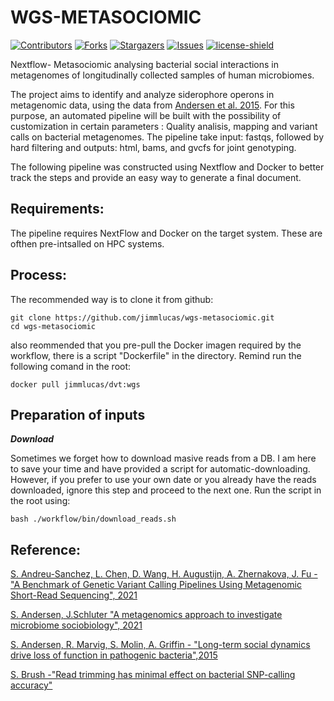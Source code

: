 # WGS-METASOCIOMIC

[![Contributors][contributors-shield]][contributors-url]
[![Forks][forks-shield]][forks-url]
[![Stargazers][stars-shield]][stars-url]
[![Issues][issues-shield]][issues-url]
[![license-shield]][license-url]

Nextflow- Metasociomic analysing bacterial social interactions in metagenomes of longitudinally collected samples of human microbiomes.

The project aims to identify and analyze siderophore operons in metagenomic data, using the data from [Andersen et al. 2015](https://www.pnas.org/doi/full/10.1073/pnas.1508324112). For this purpose, an automated pipeline will be built with the possibility of customization in certain parameters : Quality analisis, mapping and variant calls on bacterial metagenomes. The pipeline take input: fastqs, followed by hard filtering and outputs: html, bams, and gvcfs for joint genotyping.

The following pipeline was constructed using Nextflow and Docker to better track the steps and provide an easy way to generate a final document.


## Requirements:
The pipeline requires NextFlow and Docker on the target system. These are ofthen pre-intsalled on HPC systems.
## Process:

The recommended way is to clone it from github:

```
git clone https://github.com/jimmlucas/wgs-metasociomic.git
cd wgs-metasociomic
```
also reommended that you pre-pull the Docker imagen required by the workflow, there is a script "Dockerfile" in the directory. Remind run the following comand in the root:

```
docker pull jimmlucas/dvt:wgs
```
## Preparation of inputs

***Download***

Sometimes we forget how to download masive reads from a DB. I am here to save your time and have provided a script for automatic-downloading. However, if you prefer to use your own date or you already have the reads downloaded, ignore this step and proceed to the next one.
Run the script in the root using:

```
bash ./workflow/bin/download_reads.sh 
```
## Reference:

[S. Andreu-Sanchez, L. Chen, D. Wang, H. Augustijn, A. Zhernakova, J. Fu - "A Benchmark of Genetic Variant Calling Pipelines Using Metagenomic Short-Read Sequencing", 2021](https://www.frontiersin.org/journals/genetics/articles/10.3389/fgene.2021.648229/full)

[S. Andersen, J.Schluter "A metagenomics approach to investigate microbiome sociobiology", 2021](https://www.pnas.org/doi/full/10.1073/pnas.2100934118)

[S. Andersen, R. Marvig, S. Molin, A. Griffin - "Long-term social dynamics drive loss of function in pathogenic bacteria",2015](https://www.pnas.org/doi/full/10.1073/pnas.1508324112)

[S. Brush -"Read trimming has minimal effect on bacterial SNP-calling accuracy"](https://www.ncbi.nlm.nih.gov/pmc/articles/PMC8116680/#R2)



[contributors-shield]: https://img.shields.io/github/contributors/jimmlucas/wgs-metasociomic.svg?style=for-the-badge

[contributors-url]: https://github.com/jimmlucas/wgs-metasociomic/graphs/contributors

[forks-shield]: https://img.shields.io/github/forks/jimmlucas/wgs-metasociomic.svg?style=for-the-badge
[forks-url]: https://github.com/jimmlucas/wgs-metasociomic/network/members

[stars-shield]: https://img.shields.io/github/stars/jimmlucas/wgs-metasociomic.svg?style=for-the-badge
[stars-url]: https://github.com/gjimmlucas/wgs-metasociomic/stargazers

[issues-shield]: https://img.shields.io/github/issues/jimmlucas/wgs-metasociomic.svg?style=for-the-badge
[issues-url]: https://github.com/jimmlucas/wgs-metasociomic/issues

[license-shield]: https://img.shields.io/github/license/jimmlucas/wgs-metasociomic.svg?style=for-the-badge
[license-url]: https://github.com/jimmlucas/wgs-metasociomic/blob/master/LICENSE.txt